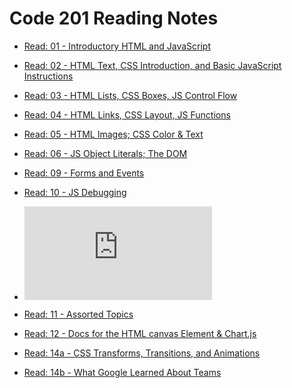 # Code 201 Reading Notes


-  [Read: 01 - Introductory HTML and JavaScript](https://github.com/MURADALSHORMAN/readme-201d19/blob/main/class01.md)

	
- [Read: 02 - HTML Text, CSS Introduction, and Basic JavaScript Instructions	](https://github.com/MURADALSHORMAN/readme-201d19/blob/main/calss02.md)


	
- [Read: 03 - HTML Lists, CSS Boxes, JS Control Flow](https://github.com/MURADALSHORMAN/reading-notes/blob/main/class02/Read:%2003%20-%20HTML%20Lists_CSS%20Boxes_JS%20Control%20Flow.md)




- [Read: 04 - HTML Links, CSS Layout, JS Functions](https://github.com/MURADALSHORMAN/reading-notes/blob/main/Read:%2004%20-%20HTML%20Links%2C%20CSS%20Layout%2C%20JS%20Functions.md)


-  [Read: 05 - HTML Images; CSS Color & Text](https://github.com/MURADALSHORMAN/reading-notes/blob/main/Read:%2005%20-%20HTML%20Images%3B%20CSS%20Color%20%26%20Text.md)


	

- [Read: 06 - JS Object Literals; The DOM](https://github.com/MURADALSHORMAN/reading-notes/blob/main/Read:%2006%20-%20JS%20Object%20Literals%3B%20The%20DOM.md)



- [Read: 09 - Forms and Events]()



-  [Read: 10 - JS Debugging]()
-  ![Team Agreement.](https://github.com/MURADALSHORMAN/reading-notes/blob/main/Project:%20Prep%20%231.md)



- [Read: 11 - Assorted Topics]()


- [Read: 12 - Docs for the HTML canvas Element & Chart.js]()




- [Read: 14a - CSS Transforms, Transitions, and Animations]()
- [Read: 14b - What Google Learned About Teams]()



